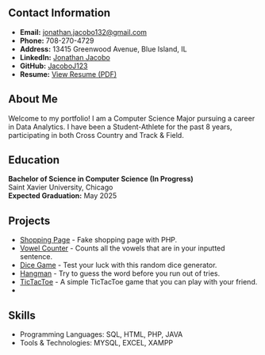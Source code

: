 ## Contact Information
- **Email:** jonathan.jacobo132@gmail.com  
- **Phone:** 708-270-4729  
- **Address:** 13415 Greenwood Avenue, Blue Island, IL  
- **LinkedIn:** [Jonathan Jacobo](https://www.linkedin.com/in/jonathan-jacobo-0319ab295)
- **GitHub:** [JacoboJ123](https://github.com/JacoboJ123)
- **Resume:** [View Resume (PDF)](https://JacoboJ123/jacoboj123.github.io/docs/resume.pdf)

## About Me
Welcome to my portfolio! I am a Computer Science Major pursuing a career in Data Analytics. I have been a Student-Athlete for the past 8 years, participating in both Cross Country and Track & Field.

## Education
**Bachelor of Science in Computer Science (In Progress)**  
Saint Xavier University, Chicago  
**Expected Graduation:** May 2025  

## Projects
- [Shopping Page](https://github.com/JacoboJ123/Shopping-Page) - Fake shopping page with PHP.
- [Vowel Counter](https://github.com/JacoboJ123/Vowel-counter) - Counts all the vowels that are in your inputted sentence.
- [Dice Game](https://github.com/JacoboJ123/Dice-game) - Test your luck with this random dice generator.
- [Hangman](https://github.com/JacoboJ123/Hangman) - Try to guess the word before you run out of tries.
- [TicTacToe](https://github.com/JacoboJ123/TicTacToe) - A simple TicTacToe game that you can play with your friend.
- 
## Skills
- Programming Languages: SQL, HTML, PHP, JAVA
- Tools & Technologies: MYSQL, EXCEL, XAMPP
